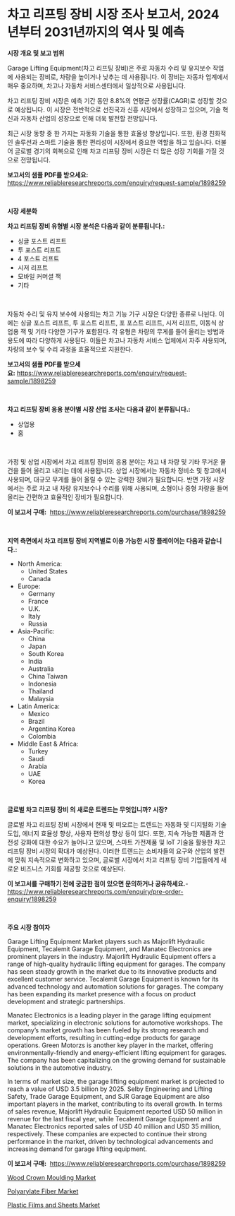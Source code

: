 <p><h1>차고 리프팅 장비 시장 조사 보고서, 2024년부터 2031년까지의 역사 및 예측</h1></p><p><strong>시장 개요 및 보고 범위</strong></p>
<p><p>Garage Lifting Equipment(차고 리프팅 장비)은 주로 자동차 수리 및 유지보수 작업에 사용되는 장비로, 차량을 높이거나 낮추는 데 사용됩니다. 이 장비는 자동차 업계에서 매우 중요하며, 차고나 자동차 서비스센터에서 일상적으로 사용됩니다.</p><p>차고 리프팅 장비 시장은 예측 기간 동안 8.8%의 연평균 성장률(CAGR)로 성장할 것으로 예상됩니다. 이 시장은 전반적으로 선진국과 신흥 시장에서 성장하고 있으며, 기술 혁신과 자동차 산업의 성장으로 인해 더욱 발전할 전망입니다.</p><p>최근 시장 동향 중 한 가지는 자동화 기술을 통한 효율성 향상입니다. 또한, 환경 친화적인 솔루션과 스마트 기술을 통한 편리성이 시장에서 중요한 역할을 하고 있습니다. 더불어 글로벌 경기의 회복으로 인해 차고 리프팅 장비 시장은 더 많은 성장 기회를 가질 것으로 전망됩니다.</p></p>
<p><strong>보고서의 샘플 PDF를 받으세요:</strong> <a href="https://www.reliableresearchreports.com/enquiry/request-sample/1898259">https://www.reliableresearchreports.com/enquiry/request-sample/1898259</a></p>
<p>&nbsp;</p>
<p><strong>시장 세분화</strong></p>
<p><strong>차고 리프팅 장비 유형별 시장 분석은 다음과 같이 분류됩니다.:</strong></p>
<p><ul><li>싱글 포스트 리프트</li><li>투 포스트 리프트</li><li>4 포스트 리프트</li><li>시저 리프트</li><li>모바일 커머셜 잭</li><li>기타</li></ul></p>
<p>&nbsp;</p>
<p><p>자동차 수리 및 유지 보수에 사용되는 차고 기능 기구 시장은 다양한 종류로 나뉜다. 이에는 싱글 포스트 리프트, 투 포스트 리프트, 포 포스트 리프트, 시저 리프트, 이동식 상업용 잭 및 기타 다양한 기구가 포함된다. 각 유형은 차량의 무게를 들어 올리는 방법과 용도에 따라 다양하게 사용된다. 이들은 차고나 자동차 서비스 업체에서 자주 사용되며, 차량의 보수 및 수리 과정을 효율적으로 지원한다.</p></p>
<p><strong>보고서의 샘플 PDF를 받으세요:</strong>&nbsp;<a href="https://www.reliableresearchreports.com/enquiry/request-sample/1898259">https://www.reliableresearchreports.com/enquiry/request-sample/1898259</a></p>
<p>&nbsp;</p>
<p><strong> 차고 리프팅 장비 응용 분야별 시장 산업 조사는 다음과 같이 분류됩니다.:</strong></p>
<p><ul><li>상업용</li><li>홈</li></ul></p>
<p>&nbsp;</p>
<p><p>가정 및 상업 시장에서 차고 리프팅 장비의 응용 분야는 차고 내 차량 및 기타 무거운 물건을 들어 올리고 내리는 데에 사용됩니다. 상업 시장에서는 자동차 정비소 및 창고에서 사용되며, 대규모 무게를 들어 올릴 수 있는 강력한 장비가 필요합니다. 반면 가정 시장에서는 주로 차고 내 차량 유지보수나 수리를 위해 사용되며, 소형이나 중형 차량을 들어 올리는 간편하고 효율적인 장비가 필요합니다.</p></p>
<p><strong>이 보고서 구매:</strong>&nbsp; <a href="https://www.reliableresearchreports.com/purchase/1898259">https://www.reliableresearchreports.com/purchase/1898259</a></p>
<p>&nbsp;</p>
<p><strong>지역 측면에서 차고 리프팅 장비 지역별로 이용 가능한 시장 플레이어는 다음과 같습니다.:</strong></p>
<p><ul>
    <li>
        North America:
        <ul>
            <li>United States</li>
            <li>Canada</li>
        </ul>
    </li>
    <li>
        Europe:
        <ul>
            <li>Germany</li>
            <li>France</li>
            <li>U.K.</li>
            <li>Italy</li>
            <li>Russia</li>
        </ul>
    </li>
    <li>
        Asia-Pacific:
        <ul>
            <li>China</li>
            <li>Japan</li>
            <li>South Korea</li>
            <li>India</li>
            <li>Australia</li>
            <li>China Taiwan</li>
            <li>Indonesia</li>
            <li>Thailand</li>
            <li>Malaysia</li>
        </ul>
    </li>
    <li>
        Latin America:
        <ul>
            <li>Mexico</li>
            <li>Brazil</li>
            <li>Argentina Korea</li>
            <li>Colombia</li>
        </ul>
    </li>
    <li>
        Middle East & Africa:
        <ul>
            <li>Turkey</li>
            <li>Saudi</li>
            <li>Arabia</li>
            <li>UAE</li>
            <li>Korea</li>
        </ul>
    </li>
    </ul></p>
<p>&nbsp;</p>
<p><strong>글로벌 차고 리프팅 장비 의 새로운 트렌드는 무엇입니까? 시장?</strong></p>
<p><p>글로벌 차고 리프팅 장비 시장에서 현재 및 떠오르는 트렌드는 자동화 및 디지털화 기술 도입, 에너지 효율성 향상, 사용자 편의성 향상 등이 있다. 또한, 지속 가능한 제품과 안전성 강화에 대한 수요가 늘어나고 있으며, 스마트 가전제품 및 IoT 기술을 활용한 차고 리프팅 장비 시장의 확대가 예상된다. 이러한 트렌드는 소비자들의 요구와 산업의 발전에 맞춰 지속적으로 변화하고 있으며, 글로벌 시장에서 차고 리프팅 장비 기업들에게 새로운 비즈니스 기회를 제공할 것으로 예상된다.</p></p>
<p><strong>이 보고서를 구매하기 전에 궁금한 점이 있으면 문의하거나 공유하세요.</strong>- <a href="https://www.reliableresearchreports.com/enquiry/pre-order-enquiry/1898259">https://www.reliableresearchreports.com/enquiry/pre-order-enquiry/1898259</a></p>
<p>&nbsp;</p>
<p><strong>주요 시장 참여자</strong></p>
<p><p>Garage Lifting Equipment Market players such as Majorlift Hydraulic Equipment, Tecalemit Garage Equipment, and Manatec Electronics are prominent players in the industry. Majorlift Hydraulic Equipment offers a range of high-quality hydraulic lifting equipment for garages. The company has seen steady growth in the market due to its innovative products and excellent customer service. Tecalemit Garage Equipment is known for its advanced technology and automation solutions for garages. The company has been expanding its market presence with a focus on product development and strategic partnerships.</p><p>Manatec Electronics is a leading player in the garage lifting equipment market, specializing in electronic solutions for automotive workshops. The company’s market growth has been fueled by its strong research and development efforts, resulting in cutting-edge products for garage operations. Green Motorzs is another key player in the market, offering environmentally-friendly and energy-efficient lifting equipment for garages. The company has been capitalizing on the growing demand for sustainable solutions in the automotive industry.</p><p>In terms of market size, the garage lifting equipment market is projected to reach a value of USD 3.5 billion by 2025. Selby Engineering and Lifting Safety, Trade Garage Equipment, and SJR Garage Equipment are also important players in the market, contributing to its overall growth. In terms of sales revenue, Majorlift Hydraulic Equipment reported USD 50 million in revenue for the last fiscal year, while Tecalemit Garage Equipment and Manatec Electronics reported sales of USD 40 million and USD 35 million, respectively. These companies are expected to continue their strong performance in the market, driven by technological advancements and increasing demand for garage lifting equipment.</p></p>
<p><strong>이 보고서 구매:</strong>&nbsp;&nbsp;<a href="https://www.reliableresearchreports.com/purchase/1898259">https://www.reliableresearchreports.com/purchase/1898259</a></p>
<p><p><a href="https://github.com/shotows/Market-Research-Report-List-1/blob/main/wood-crown-moulding-market.md">Wood Crown Moulding Market</a></p><p><a href="https://github.com/beatblasta/Market-Research-Report-List-2/blob/main/polyarylate-fiber-market.md">Polyarylate Fiber Market</a></p><p><a href="https://github.com/Sinjinluong3e0awx2m195k76/Market-Research-Report-List-1/blob/main/plastic-films-and-sheets-market.md">Plastic Films and Sheets Market</a></p></p>
